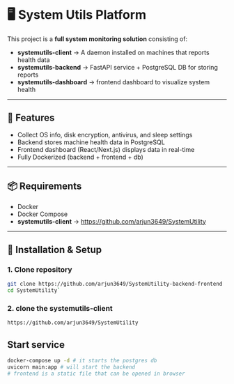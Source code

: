 # 🖥️ System Utils Platform

This project is a **full system monitoring solution** consisting of:

- **systemutils-client** → A daemon installed on machines that reports health data   
- **systemutils-backend** → FastAPI service + PostgreSQL DB for storing reports  
- **systemutils-dashboard** →  frontend dashboard to visualize system health  



---

## 🚀 Features
- Collect OS info, disk encryption, antivirus, and sleep settings  
- Backend stores machine health data in PostgreSQL  
- Frontend dashboard (React/Next.js) displays data in real-time  
- Fully Dockerized (backend + frontend + db)  

---

## 📦 Requirements
- Docker  
- Docker Compose
- **systemutils-client** -> https://github.com/arjun3649/SystemUtility

---

## 🔧 Installation & Setup

### 1. Clone repository
```bash
git clone https://github.com/arjun3649/SystemUtility-backend-frontend
cd SystemUtility`
```
### 2. clone the **systemutils-client** 
```bash
https://github.com/arjun3649/SystemUtility
```
## Start service
```bash
docker-compose up -d # it starts the postgres db
uvicorn main:app # will start the backend
# frontend is a static file that can be opened in browser
```
